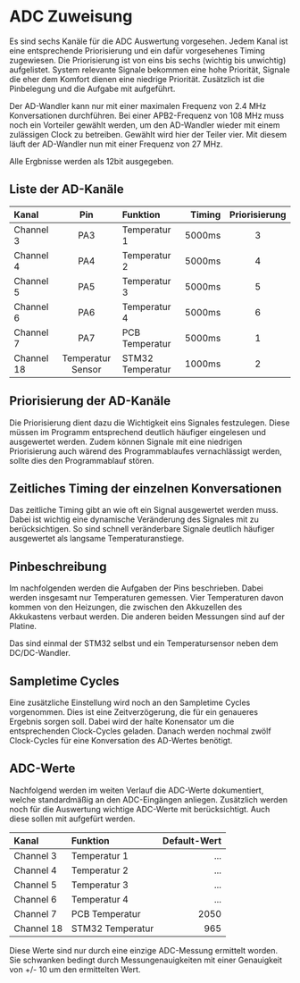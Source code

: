 # **ADC Zuweisung**

Es sind sechs Kanäle für die ADC Auswertung vorgesehen. Jedem Kanal ist eine entsprechende
Priorisierung und ein dafür vorgesehenes Timing zugewiesen. Die Priorisierung ist von eins
bis sechs (wichtig bis unwichtig) aufgelistet. System relevante Signale bekommen eine hohe
Priorität, Signale die eher dem Komfort dienen eine niedrige Priorität. Zusätzlich ist
die Pinbelegung und die Aufgabe mit aufgeführt.

Der AD-Wandler kann nur mit einer maximalen Frequenz von 2.4 MHz Konversationen durchführen.
Bei einer APB2-Frequenz von 108 MHz muss noch ein Vorteiler gewählt werden, um den
AD-Wandler wieder mit einem zulässigen Clock zu betreiben. Gewählt wird hier der Teiler
vier. Mit diesem läuft der AD-Wandler nun mit einer Frequenz von 27 MHz.

Alle Ergbnisse werden als 12bit ausgegeben.

## Liste der AD-Kanäle

| Kanal | Pin | Funktion | Timing | Priorisierung |
|:----- |:---:|:-------- | ------:|:-------------:|
| Channel 3 | PA3 | Temperatur 1 | 5000ms | 3 |
| Channel 4 | PA4 | Temperatur 2 | 5000ms | 4 |
| Channel 5 | PA5 | Temperatur 3 | 5000ms | 5 |
| Channel 6 | PA6 | Temperatur 4 | 5000ms | 6 |
| Channel 7 | PA7 | PCB Temperatur | 5000ms | 1 |
| Channel 18 | Temperatur Sensor | STM32 Temperatur | 1000ms | 2 |

## Priorisierung der AD-Kanäle

Die Priorisierung dient dazu die Wichtigkeit eins Signales festzulegen. Diese müssen im
Programm entsprechend deutlich häufiger eingelesen und ausgewertet werden. Zudem können
Signale mit eine niedrigen Priorisierung auch wärend des Programmablaufes vernachlässigt
werden, sollte dies den Programmablauf stören.

## Zeitliches Timing der einzelnen Konversationen

Das zeitliche Timing gibt an wie oft ein Signal ausgewertet werden muss. Dabei ist wichtig
eine dynamische Veränderung des Signales mit zu berücksichtigen. So sind schnell veränderbare
Signale deutlich häufiger ausgewertet als langsame Temperaturanstiege.

## Pinbeschreibung

Im nachfolgenden werden die Aufgaben der Pins beschrieben. Dabei werden insgesamt nur
Temperaturen gemessen. Vier Temperaturen davon kommen von den Heizungen, die zwischen den
Akkuzellen des Akkukastens verbaut werden. Die anderen beiden Messungen sind auf der Platine.

Das sind einmal der STM32 selbst und ein Temperatursensor neben dem DC/DC-Wandler.

## Sampletime Cycles

Eine zusätzliche Einstellung wird noch an den Sampletime Cycles vorgenommen. Dies ist eine
Zeitverzögerung, die für ein genaueres Ergebnis sorgen soll. Dabei wird der halte Konensator
um die entsprechenden Clock-Cycles geladen. Danach werden nochmal zwölf Clock-Cycles
für eine Konversation des AD-Wertes benötigt.

## ADC-Werte

Nachfolgend werden im weiten Verlauf die ADC-Werte dokumentiert, welche standardmäßig an
den ADC-Eingängen anliegen. Zusätzlich werden noch für die Auswertung wichtige ADC-Werte
mit berücksichtigt. Auch diese sollen mit aufgefürt werden.

| Kanal | Funktion | Default-Wert |
|:----- |:-------- | ------------:|
| Channel 3 | Temperatur 1 | ... |
| Channel 4 | Temperatur 2 | ... |
| Channel 5 | Temperatur 3 | ... |
| Channel 6 | Temperatur 4 | ... |
| Channel 7 | PCB Temperatur | 2050 |
| Channel 18 | STM32 Temperatur | 965 |

Diese Werte sind nur durch eine einzige ADC-Messung ermittelt worden. Sie schwanken bedingt
durch Messungenauigkeiten mit einer Genauigkeit von +/- 10 um den ermittelten Wert.